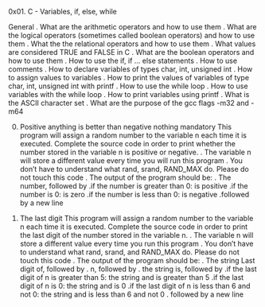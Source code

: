 0x01. C - Variables, if, else, while

General
. What are the arithmetic operators and how to use them
. What are the logical operators (sometimes called boolean operators) and how to use them
. What the the relational operators and how to use them
. What values are considered TRUE and FALSE in C
. What are the boolean operators and how to use them
. How to use the if, if ... else statements
. How to use comments
. How to declare variables of types char, int, unsigned int
. How to assign values to variables
. How to print the values of variables of type char, int, unsigned int with printf
. How to use the while loop
. How to use variables with the while loop
. How to print variables using printf
. What is the ASCII character set
. What are the purpose of the gcc flags -m32 and -m64

0. Positive anything is better than negative nothing mandatory
This program will assign a random number to the variable n each time it is executed. Complete the source code in order to print whether the number stored in the variable n is positive or negative.
. The variable n will store a different value every time you will run this program
. You don’t have to understand what rand, srand, RAND_MAX do. Please do not touch this code
. The output of the program should be:
. The number, followed by
    .if the number is greater than 0: is positive
    .if the number is 0: is zero
    .if the number is less than 0: is negative
.followed by a new line

1. The last digit
This program will assign a random number to the variable n each time it is executed. Complete the source code in order to print the last digit of the number stored in the variable n.
. The variable n will store a different value every time you run this program
. You don’t have to understand what rand, srand, and RAND_MAX do. Please do not touch this code
. The output of the program should be:
    . The string Last digit of, followed by
. n, followed by
. the string is, followed by
    .if the last digit of n is greater than 5: the string and is greater than 5
    .if the last digit of n is 0: the string and is 0
    .if the last digit of n is less than 6 and not 0: the string and is less than 6 and not 0
. followed by a new line

